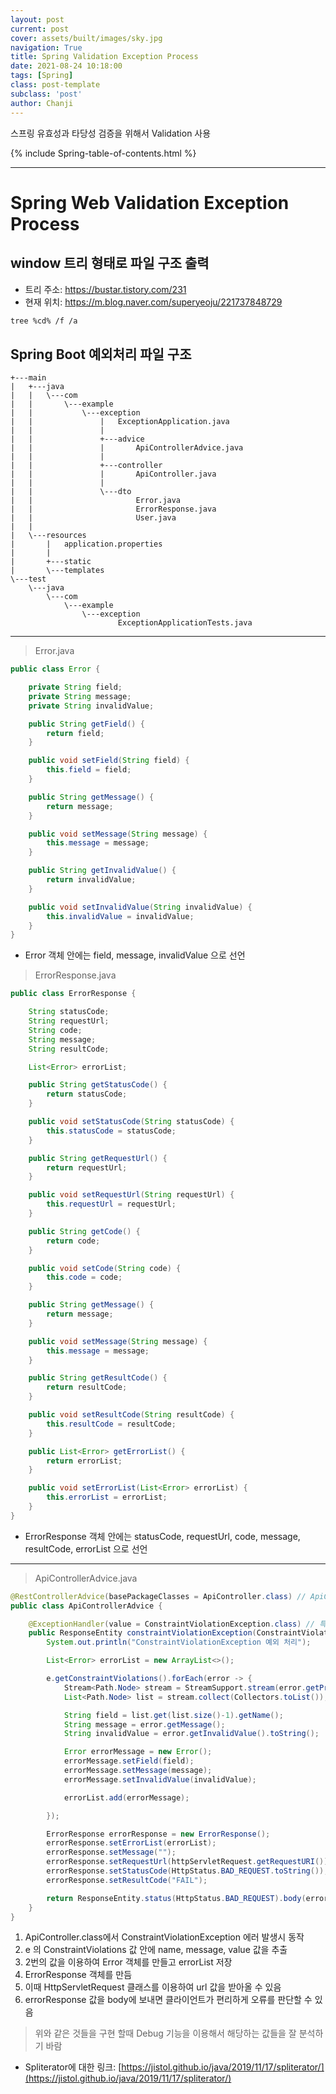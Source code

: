 ```yaml
---
layout: post
current: post
cover: assets/built/images/sky.jpg
navigation: True
title: Spring Validation Exception Process
date: 2021-08-24 10:18:00
tags: [Spring]
class: post-template
subclass: 'post'
author: Chanji
---
```



스프링 유효성과 타당성 검증을 위해서 Validation 사용


{% include Spring-table-of-contents.html %}
***
# Spring Web Validation Exception Process

## window 트리 형태로 파일 구조 출력
- 트리 주소: https://bustar.tistory.com/231</br>
- 현재 위치: https://m.blog.naver.com/superyeoju/221737848729</br>
~~~bash
tree %cd% /f /a
~~~


## Spring Boot 예외처리 파일 구조
~~~
+---main
|   +---java
|   |   \---com
|   |       \---example
|   |           \---exception
|   |               |   ExceptionApplication.java
|   |               |
|   |               +---advice
|   |               |       ApiControllerAdvice.java
|   |               |
|   |               +---controller
|   |               |       ApiController.java
|   |               |
|   |               \---dto
|   |                       Error.java
|   |                       ErrorResponse.java
|   |                       User.java
|   |
|   \---resources
|       |   application.properties
|       |
|       +---static
|       \---templates
\---test
    \---java
        \---com
            \---example
                \---exception
                        ExceptionApplicationTests.java
~~~

***

> Error.java

~~~java
public class Error {

    private String field;
    private String message;
    private String invalidValue;

    public String getField() {
        return field;
    }

    public void setField(String field) {
        this.field = field;
    }

    public String getMessage() {
        return message;
    }

    public void setMessage(String message) {
        this.message = message;
    }

    public String getInvalidValue() {
        return invalidValue;
    }

    public void setInvalidValue(String invalidValue) {
        this.invalidValue = invalidValue;
    }
}
~~~

- Error 객체 안에는 field, message, invalidValue 으로 선언


> ErrorResponse.java

~~~java
public class ErrorResponse {

    String statusCode;
    String requestUrl;
    String code;
    String message;
    String resultCode;

    List<Error> errorList;

    public String getStatusCode() {
        return statusCode;
    }

    public void setStatusCode(String statusCode) {
        this.statusCode = statusCode;
    }

    public String getRequestUrl() {
        return requestUrl;
    }

    public void setRequestUrl(String requestUrl) {
        this.requestUrl = requestUrl;
    }

    public String getCode() {
        return code;
    }

    public void setCode(String code) {
        this.code = code;
    }

    public String getMessage() {
        return message;
    }

    public void setMessage(String message) {
        this.message = message;
    }

    public String getResultCode() {
        return resultCode;
    }

    public void setResultCode(String resultCode) {
        this.resultCode = resultCode;
    }

    public List<Error> getErrorList() {
        return errorList;
    }

    public void setErrorList(List<Error> errorList) {
        this.errorList = errorList;
    }
}
~~~

- ErrorResponse 객체 안에는 statusCode, requestUrl, code, message, resultCode, errorList 으로 선언
  
***


> ApiControllerAdvice.java


~~~java
@RestControllerAdvice(basePackageClasses = ApiController.class) // ApiController에서만 동작
public class ApiControllerAdvice {

    @ExceptionHandler(value = ConstraintViolationException.class) // 특정 메소드의 예외를 처리 ConstraintViolationException 대한 예외 처리
    public ResponseEntity constraintViolationException(ConstraintViolationException e, HttpServletRequest httpServletRequest) {
        System.out.println("ConstraintViolationException 예외 처리");

        List<Error> errorList = new ArrayList<>();

        e.getConstraintViolations().forEach(error -> {
            Stream<Path.Node> stream = StreamSupport.stream(error.getPropertyPath().spliterator(), false);
            List<Path.Node> list = stream.collect(Collectors.toList());

            String field = list.get(list.size()-1).getName();
            String message = error.getMessage();
            String invalidValue = error.getInvalidValue().toString();

            Error errorMessage = new Error();
            errorMessage.setField(field);
            errorMessage.setMessage(message);
            errorMessage.setInvalidValue(invalidValue);

            errorList.add(errorMessage);

        });

        ErrorResponse errorResponse = new ErrorResponse();
        errorResponse.setErrorList(errorList);
        errorResponse.setMessage("");
        errorResponse.setRequestUrl(httpServletRequest.getRequestURI());
        errorResponse.setStatusCode(HttpStatus.BAD_REQUEST.toString());
        errorResponse.setResultCode("FAIL");

        return ResponseEntity.status(HttpStatus.BAD_REQUEST).body(errorResponse);
    }
}
~~~
1. ApiController.class에서 ConstraintViolationException 에러 발생시 동작
2. e 의 ConstraintViolations 값 안에 name, message, value 값을 추출
3. 2번의 값을 이용하여 Error 객체를 만들고 errorList 저장
4. ErrorResponse 객체를 만듬
5. 이때 HttpServletRequest 클래스를 이용하여 url 값을 받아올 수 있음
6. errorResponse 값을 body에 보내면 클라이언트가 편리하게 오류를 판단할 수 있음

> 위와 같은 것들을 구현 할때 Debug 기능을 이용해서 해당하는 값들을 잘 분석하기 바람

- Spliterator에 대한 링크: [https://jistol.github.io/java/2019/11/17/spliterator/](https://jistol.github.io/java/2019/11/17/spliterator/)





  






